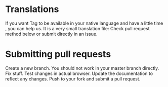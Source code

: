 # Translations
If you want Tag to be available in your native language and have a little time , you can help us. It is a very small translation file:
Check pull request method below or submit directly in an issue.

# Submitting pull requests
Create a new branch. You should not work in your master branch directly.
Fix stuff.
Test changes in actual browser.
Update the documentation to reflect any changes.
Push to your fork and submit a pull request.
